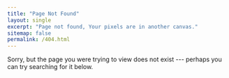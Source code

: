 ```yaml
---
title: "Page Not Found"
layout: single
excerpt: "Page not found, Your pixels are in another canvas."
sitemap: false
permalink: /404.html
---
```


Sorry, but the page you were trying to view does not exist --- perhaps you can try searching for it below.

<script type="text/javascript">
    var GOOG_FIXURL_LANG = 'en';
    var GOOG_FIXURL_SITE = '{{ site.url }}'
</script>
<script type="text/javascript">
    src="//linkhelp.clients.google.com/tbproxy/lh/wm/fixurl.js"
</script>